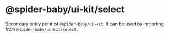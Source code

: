 # @spider-baby/ui-kit/select

Secondary entry point of `@spider-baby/ui-kit`. It can be used by importing from `@spider-baby/ui-kit/select`.
